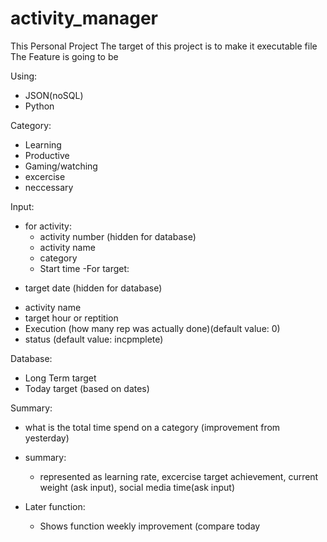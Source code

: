 # activity_manager
This Personal Project
The target of this project is to make it executable file
The Feature is going to be 

Using:
- JSON(noSQL)
- Python

Category:
 - Learning
 - Productive
 - Gaming/watching
 - excercise
 - neccessary
 
 Input:
 - for activity:
   * activity number (hidden for database)
   - activity name
   - category
   - Start time
 -For target:
  * target date (hidden for database)
  - activity name
  - target hour or reptition
  - Execution (how many rep was actually done)(default value: 0)
  - status (default value: incpmplete)
 
 Database:
 - Long Term target
 - Today target (based on dates)
 
 Summary:
 - what is the total time spend on a category (improvement from yesterday)
 - summary:
   * represented as learning rate, excercise target achievement, current weight (ask input), social media time(ask input)
 
 - Later function:
   * Shows function weekly improvement (compare today 

